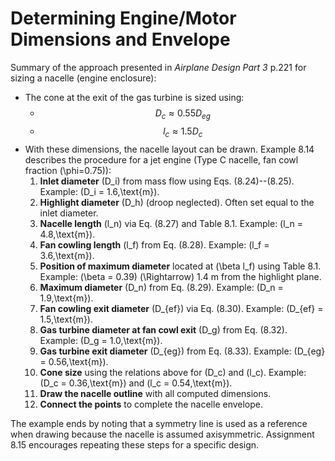 # Determining Engine/Motor Dimensions and Envelope

Summary of the approach presented in *Airplane Design Part 3* p.221 for sizing a nacelle (engine enclosure):

- The cone at the exit of the gas turbine is sized using:
  - $$D_c \approx 0.55 D_{eg}$$
  - $$l_c \approx 1.5 D_c$$
- With these dimensions, the nacelle layout can be drawn. Example 8.14 describes the procedure for a jet engine (Type C nacelle, fan cowl fraction \(\phi=0.75\)):
  1. **Inlet diameter** \(D_i\) from mass flow using Eqs. (8.24)--(8.25). Example: \(D_i = 1.6\,\text{m}\).
  2. **Highlight diameter** \(D_h\) (droop neglected). Often set equal to the inlet diameter.
  3. **Nacelle length** \(l_n\) via Eq. (8.27) and Table 8.1. Example: \(l_n = 4.8\,\text{m}\).
  4. **Fan cowling length** \(l_f\) from Eq. (8.28). Example: \(l_f = 3.6\,\text{m}\).
  5. **Position of maximum diameter** located at \(\beta l_f\) using Table 8.1. Example: \(\beta = 0.39\) \(\Rightarrow\) 1.4 m from the highlight plane.
  6. **Maximum diameter** \(D_n\) from Eq. (8.29). Example: \(D_n = 1.9\,\text{m}\).
  7. **Fan cowling exit diameter** \(D_{ef}\) via Eq. (8.30). Example: \(D_{ef} = 1.5\,\text{m}\).
  8. **Gas turbine diameter at fan cowl exit** \(D_g\) from Eq. (8.32). Example: \(D_g = 1.0\,\text{m}\).
  9. **Gas turbine exit diameter** \(D_{eg}\) from Eq. (8.33). Example: \(D_{eg} = 0.56\,\text{m}\).
  10. **Cone size** using the relations above for \(D_c\) and \(l_c\). Example: \(D_c = 0.36\,\text{m}\) and \(l_c = 0.54\,\text{m}\).
  11. **Draw the nacelle outline** with all computed dimensions.
  12. **Connect the points** to complete the nacelle envelope.

The example ends by noting that a symmetry line is used as a reference when drawing because the nacelle is assumed axisymmetric. Assignment 8.15 encourages repeating these steps for a specific design.
